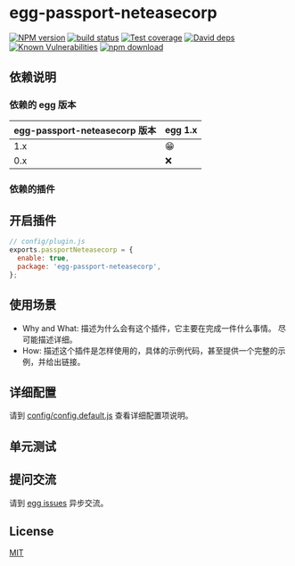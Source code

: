 # egg-passport-neteasecorp

[![NPM version][npm-image]][npm-url]
[![build status][travis-image]][travis-url]
[![Test coverage][codecov-image]][codecov-url]
[![David deps][david-image]][david-url]
[![Known Vulnerabilities][snyk-image]][snyk-url]
[![npm download][download-image]][download-url]

[npm-image]: https://img.shields.io/npm/v/egg-passport-neteasecorp.svg?style=flat-square
[npm-url]: https://npmjs.org/package/egg-passport-neteasecorp
[travis-image]: https://img.shields.io/travis/eggjs/egg-passport-neteasecorp.svg?style=flat-square
[travis-url]: https://travis-ci.org/eggjs/egg-passport-neteasecorp
[codecov-image]: https://img.shields.io/codecov/c/github/eggjs/egg-passport-neteasecorp.svg?style=flat-square
[codecov-url]: https://codecov.io/github/eggjs/egg-passport-neteasecorp?branch=master
[david-image]: https://img.shields.io/david/eggjs/egg-passport-neteasecorp.svg?style=flat-square
[david-url]: https://david-dm.org/eggjs/egg-passport-neteasecorp
[snyk-image]: https://snyk.io/test/npm/egg-passport-neteasecorp/badge.svg?style=flat-square
[snyk-url]: https://snyk.io/test/npm/egg-passport-neteasecorp
[download-image]: https://img.shields.io/npm/dm/egg-passport-neteasecorp.svg?style=flat-square
[download-url]: https://npmjs.org/package/egg-passport-neteasecorp

<!--
Description here.
-->

## 依赖说明

### 依赖的 egg 版本

egg-passport-neteasecorp 版本 | egg 1.x
--- | ---
1.x | 😁
0.x | ❌

### 依赖的插件
<!--

如果有依赖其它插件，请在这里特别说明。如

- security
- multipart

-->

## 开启插件

```js
// config/plugin.js
exports.passportNeteasecorp = {
  enable: true,
  package: 'egg-passport-neteasecorp',
};
```

## 使用场景

- Why and What: 描述为什么会有这个插件，它主要在完成一件什么事情。
尽可能描述详细。
- How: 描述这个插件是怎样使用的，具体的示例代码，甚至提供一个完整的示例，并给出链接。

## 详细配置

请到 [config/config.default.js](config/config.default.js) 查看详细配置项说明。

## 单元测试

<!-- 描述如何在单元测试中使用此插件，例如 schedule 如何触发。无则省略。-->

## 提问交流

请到 [egg issues](https://github.com/eggjs/egg/issues) 异步交流。

## License

[MIT](LICENSE)
